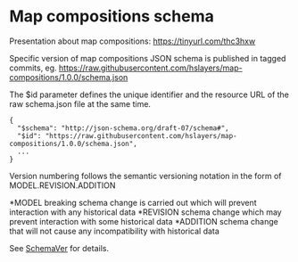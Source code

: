 # Map compositions schema

Presentation about map compositions: https://tinyurl.com/thc3hxw

Specific version of map compositions JSON schema is published in tagged commits, eg.
https://raw.githubusercontent.com/hslayers/map-compositions/1.0.0/schema.json

The $id parameter defines the unique identifier and the resource URL of the raw schema.json file at the same time.

```
{
  "$schema": "http://json-schema.org/draft-07/schema#",
  "$id": "https://raw.githubusercontent.com/hslayers/map-compositions/1.0.0/schema.json",
  ...
}
```

Version numbering follows the semantic versioning notation in the form of MODEL.REVISION.ADDITION

*MODEL breaking schema change is carried out which will prevent interaction with any historical data
*REVISION schema change which may prevent interaction with some historical data
*ADDITION schema change that will not cause any incompatibility with historical data

See [SchemaVer](https://snowplowanalytics.com/blog/2014/05/13/introducing-schemaver-for-semantic-versioning-of-schemas/#schemaver) for details.
